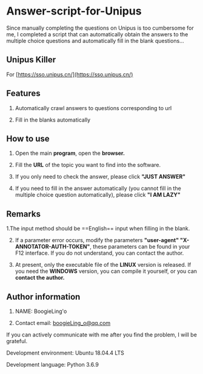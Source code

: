 # Answer-script-for-Unipus

Since manually completing the questions on Unipus is too cumbersome for me, I completed a script that can automatically obtain the answers to the multiple choice questions and automatically fill in the blank questions...

## Unipus Killer

For [https://sso.unipus.cn/](https://sso.unipus.cn/)

## Features


 1. Automatically crawl answers to questions corresponding to url
 
 2. Fill in the blanks automatically

## How to use

 1. Open the main **program**, open the **browser.**
 
 2. Fill the **URL** of the topic you want to find into the software.
 
 3. If you only need to check the answer, please click **"JUST ANSWER"**
 
 4. If you need to fill in the answer automatically (you cannot fill in the multiple choice question automatically), please click  **"I AM LAZY"**

## Remarks

 1.The input method should be ==English== input when filling in the blank.
 
 2. If a parameter error occurs, modify the parameters **"user-agent" "X-ANNOTATOR-AUTH-TOKEN"**, these parameters can be found in your F12 interface. If you do not understand, you can contact the author.
 
 3. At present, only the executable file of the **LINUX** version is released. If you need the **WINDOWS** version, you can compile it yourself, or you can **contact the author.**

## Author information

 1. NAME: BoogieLing'o
 
 2. Contact email: boogieLing_o@qq.com


If you can actively communicate with me after you find the problem, I will be grateful.

Development environment: Ubuntu 18.04.4 LTS

Development language: Python 3.6.9
